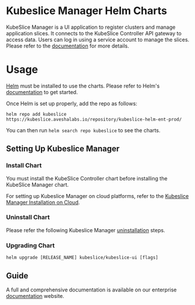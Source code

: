 # Kubeslice Manager Helm Charts


KubeSlice Manager is a UI application to register clusters and manage application slices. It connects to the KubeSlice Controller API gateway to access data. Users can log in using a service account to manage the slices. Please refer to the [documentation](https://docs.avesha.io/documentation/enterprise/1.6.0/architecture) for more details.

# Usage

[Helm](https://helm.sh) must be installed to use the charts.
Please refer to Helm's [documentation](https://helm.sh/docs/) to get started.

Once Helm is set up properly, add the repo as follows:

```console
helm repo add kubeslice https://kubeslice.aveshalabs.io/repository/kubeslice-helm-ent-prod/ 
```

You can then run `helm search repo kubeslice` to see the charts.

## Setting Up Kubeslice Manager

### Install Chart
You must install the KubeSlice Controller chart before installing the KubeSlice Manager chart. 

For setting up Kubeslice Manager on cloud platforms, refer to the [Kubeslice Manager Installation on Cloud](https://docs.avesha.io/documentation/enterprise/1.6.0/install-kubeslice/yaml/yaml-controller-install#install-the-kubeslice-manager).

### Uninstall Chart

Please refer the following Kubeslice Manager [uninstallation](https://docs.avesha.io/documentation/enterprise/1.6.0/uninstall-kubeslice/) steps.

### Upgrading Chart

```console
helm upgrade [RELEASE_NAME] kubeslice/kubeslice-ui [flags]
```

Guide
---
A full and comprehensive documentation is available on our enterprise [documentation](https://docs.avesha.io/documentation/enterprise/) website.
